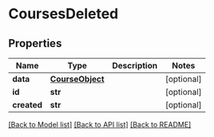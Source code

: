 # CoursesDeleted

## Properties
Name | Type | Description | Notes
------------ | ------------- | ------------- | -------------
**data** | [**CourseObject**](CourseObject.md) |  | [optional] 
**id** | **str** |  | [optional] 
**created** | **str** |  | [optional] 

[[Back to Model list]](../README.md#documentation-for-models) [[Back to API list]](../README.md#documentation-for-api-endpoints) [[Back to README]](../README.md)


